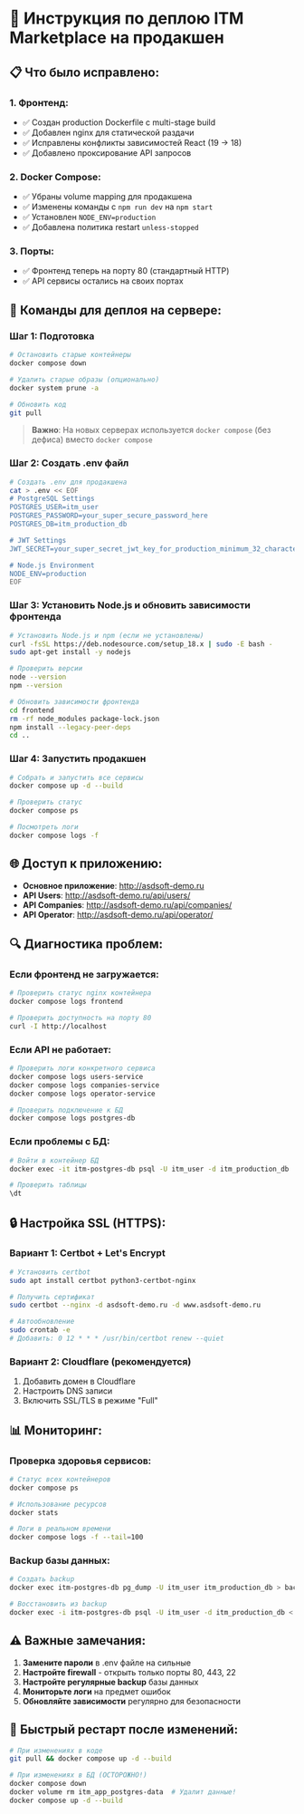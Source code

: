 # 🚀 Инструкция по деплою ITM Marketplace на продакшен

## 📋 Что было исправлено:

### 1. **Фронтенд**:
- ✅ Создан production Dockerfile с multi-stage build
- ✅ Добавлен nginx для статической раздачи
- ✅ Исправлены конфликты зависимостей React (19 → 18)
- ✅ Добавлено проксирование API запросов

### 2. **Docker Compose**:
- ✅ Убраны volume mapping для продакшена
- ✅ Изменены команды с `npm run dev` на `npm start`
- ✅ Установлен `NODE_ENV=production`
- ✅ Добавлена политика restart `unless-stopped`

### 3. **Порты**:
- ✅ Фронтенд теперь на порту 80 (стандартный HTTP)
- ✅ API сервисы остались на своих портах

## 🔧 Команды для деплоя на сервере:

### Шаг 1: Подготовка
```bash
# Остановить старые контейнеры
docker compose down

# Удалить старые образы (опционально)
docker system prune -a

# Обновить код
git pull
```

> **Важно**: На новых серверах используется `docker compose` (без дефиса) вместо `docker compose`

### Шаг 2: Создать .env файл
```bash
# Создать .env для продакшена
cat > .env << EOF
# PostgreSQL Settings
POSTGRES_USER=itm_user
POSTGRES_PASSWORD=your_super_secure_password_here
POSTGRES_DB=itm_production_db

# JWT Settings  
JWT_SECRET=your_super_secret_jwt_key_for_production_minimum_32_characters

# Node.js Environment
NODE_ENV=production
EOF
```

### Шаг 3: Установить Node.js и обновить зависимости фронтенда
```bash
# Установить Node.js и npm (если не установлены)
curl -fsSL https://deb.nodesource.com/setup_18.x | sudo -E bash -
sudo apt-get install -y nodejs

# Проверить версии
node --version
npm --version

# Обновить зависимости фронтенда
cd frontend
rm -rf node_modules package-lock.json
npm install --legacy-peer-deps
cd ..
```

### Шаг 4: Запустить продакшен
```bash
# Собрать и запустить все сервисы
docker compose up -d --build

# Проверить статус
docker compose ps

# Посмотреть логи
docker compose logs -f
```

## 🌐 Доступ к приложению:

- **Основное приложение**: http://asdsoft-demo.ru
- **API Users**: http://asdsoft-demo.ru/api/users/
- **API Companies**: http://asdsoft-demo.ru/api/companies/  
- **API Operator**: http://asdsoft-demo.ru/api/operator/

## 🔍 Диагностика проблем:

### Если фронтенд не загружается:
```bash
# Проверить статус nginx контейнера
docker compose logs frontend

# Проверить доступность на порту 80
curl -I http://localhost
```

### Если API не работает:
```bash
# Проверить логи конкретного сервиса
docker compose logs users-service
docker compose logs companies-service
docker compose logs operator-service

# Проверить подключение к БД
docker compose logs postgres-db
```

### Если проблемы с БД:
```bash
# Войти в контейнер БД
docker exec -it itm-postgres-db psql -U itm_user -d itm_production_db

# Проверить таблицы
\dt
```

## 🔒 Настройка SSL (HTTPS):

### Вариант 1: Certbot + Let's Encrypt
```bash
# Установить certbot
sudo apt install certbot python3-certbot-nginx

# Получить сертификат
sudo certbot --nginx -d asdsoft-demo.ru -d www.asdsoft-demo.ru

# Автообновление
sudo crontab -e
# Добавить: 0 12 * * * /usr/bin/certbot renew --quiet
```

### Вариант 2: Cloudflare (рекомендуется)
1. Добавить домен в Cloudflare
2. Настроить DNS записи
3. Включить SSL/TLS в режиме "Full"

## 📊 Мониторинг:

### Проверка здоровья сервисов:
```bash
# Статус всех контейнеров
docker compose ps

# Использование ресурсов
docker stats

# Логи в реальном времени
docker compose logs -f --tail=100
```

### Backup базы данных:
```bash
# Создать backup
docker exec itm-postgres-db pg_dump -U itm_user itm_production_db > backup_$(date +%Y%m%d_%H%M%S).sql

# Восстановить из backup
docker exec -i itm-postgres-db psql -U itm_user -d itm_production_db < backup_file.sql
```

## ⚠️ Важные замечания:

1. **Замените пароли** в .env файле на сильные
2. **Настройте firewall** - открыть только порты 80, 443, 22
3. **Настройте регулярные backup** базы данных
4. **Мониторьте логи** на предмет ошибок
5. **Обновляйте зависимости** регулярно для безопасности

## 🎯 Быстрый рестарт после изменений:

```bash
# При изменениях в коде
git pull && docker compose up -d --build

# При изменениях в БД (ОСТОРОЖНО!)
docker compose down
docker volume rm itm_app_postgres-data  # Удалит данные!
docker compose up -d --build
```
